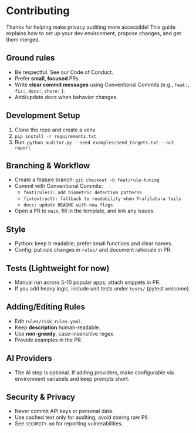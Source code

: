 # Contributing

Thanks for helping make privacy auditing more accessible! This guide explains how to set up your dev environment, propose changes, and get them merged.

## Ground rules

- Be respectful. See our Code of Conduct.
- Prefer **small, focused** PRs.
- Write **clear commit messages** using Conventional Commits (e.g., `feat:`, `fix:`, `docs:`, `chore:` ).
- Add/update docs when behavior changes.

## Development Setup

1. Clone the repo and create a venv.
2. `pip install -r requirements.txt`
3. Run: `python auditor.py --seed examples/seed_targets.txt --out report`

## Branching & Workflow

- Create a feature branch: `git checkout -b feat/rule-tuning`
- Commit with Conventional Commits:
  - `feat(rules): add biometric detection patterns`
  - `fix(extract): fallback to readability when Trafilatura fails`
  - `docs: update README with new flags`
- Open a PR to `main`, fill in the template, and link any issues.

## Style

- Python: keep it readable; prefer small functions and clear names.
- Config: put rule changes in `rules/` and document rationale in PR.

## Tests (Lightweight for now)

- Manual run across 5-10 popular apps; attach snippets in PR.
- If you add heavy logic, include unit tests under `tests/` (pytest welcome).

## Adding/Editing Rules

- Edit `rules/risk_rules.yaml`.
- Keep **description** human-readable.
- Use **non-greedy**, case-insensitive regex.
- Provide examples in the PR.

## AI Providers

- The AI step is optional. If adding providers, make configurable via environment variabels and keep prompts short.

## Security & Privacy

- Never commit API keys or personal data.
- Use cached text only for auditing; avoid storing raw PII.
- See `SECURITY.md` for reporting vulnerabilities.
